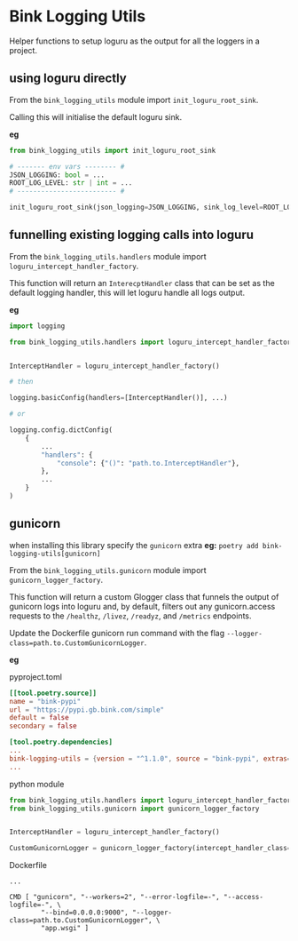 # Bink Logging Utils

Helper functions to setup loguru as the output for all the loggers in a project.

## using loguru directly
From the `bink_logging_utils` module import `init_loguru_root_sink`.

Calling this will initialise the default loguru sink.

**eg**
```python
from bink_logging_utils import init_loguru_root_sink

# ------- env vars -------- #
JSON_LOGGING: bool = ...
ROOT_LOG_LEVEL: str | int = ...
# ------------------------- #

init_loguru_root_sink(json_logging=JSON_LOGGING, sink_log_level=ROOT_LOG_LEVEL, show_pid=True)

```

## funnelling existing logging calls into loguru
From the `bink_logging_utils.handlers` module import `loguru_intercept_handler_factory`.

This function will return an `InterecptHandler` class that can be set as the default logging handler, this will let loguru handle all logs output.

**eg**
```python
import logging

from bink_logging_utils.handlers import loguru_intercept_handler_factory


InterceptHandler = loguru_intercept_handler_factory()

# then

logging.basicConfig(handlers=[InterceptHandler()], ...)

# or

logging.config.dictConfig(
    {
        ...
        "handlers": {
            "console": {"()": "path.to.InterceptHandler"},
        },
        ...
    }
)
```

## gunicorn
when installing this library specify the `gunicorn` extra **eg:** `poetry add bink-logging-utils[gunicorn]`

From the `bink_logging_utils.gunicorn` module import `gunicorn_logger_factory`.

This function will return a custom Glogger class that funnels the output of gunicorn logs into loguru and, by default,
filters out any gunicorn.access requests to the `/healthz`, `/livez`, `/readyz`, and `/metrics` endpoints.

Update the Dockerfile gunicorn run command with the flag `--logger-class=path.to.CustomGunicornLogger`.

**eg**

pyproject.toml
```toml
[[tool.poetry.source]]
name = "bink-pypi"
url = "https://pypi.gb.bink.com/simple"
default = false
secondary = false

[tool.poetry.dependencies]
...
bink-logging-utils = {version = "^1.1.0", source = "bink-pypi", extras=["gunicorn"]}
...
```

python module
```python
from bink_logging_utils.handlers import loguru_intercept_handler_factory
from bink_logging_utils.gunicorn import gunicorn_logger_factory


InterceptHandler = loguru_intercept_handler_factory()

CustomGunicornLogger = gunicorn_logger_factory(intercept_handler_class=InterceptHandler)
```

Dockerfile
```docker
...

CMD [ "gunicorn", "--workers=2", "--error-logfile=-", "--access-logfile=-", \
        "--bind=0.0.0.0:9000", "--logger-class=path.to.CustomGunicornLogger", \
        "app.wsgi" ]
```
